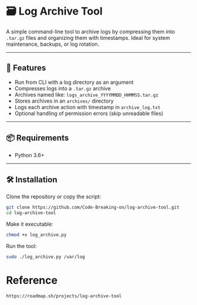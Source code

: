 # 🗃️ Log Archive Tool

A simple command-line tool to archive logs by compressing them into `.tar.gz` files and organizing them with timestamps. Ideal for system maintenance, backups, or log rotation.

---

## 🚀 Features

- Run from CLI with a log directory as an argument
- Compresses logs into a `.tar.gz` archive
- Archives named like: `logs_archive_YYYYMMDD_HHMMSS.tar.gz`
- Stores archives in an `archives/` directory
- Logs each archive action with timestamp in `archive_log.txt`
- Optional handling of permission errors (skip unreadable files)

---

## 📦 Requirements

- Python 3.6+

---

## 🛠️ Installation

Clone the repository or copy the script:

```bash
git clone https://github.com/Code-Breaking-on/log-archive-tool.git
cd log-archive-tool
```

Make it executable:

```bash
chmod +x log_archive.py
```

Run the tool:

```bash
sudo ./log_archive.py /var/log

```



# Reference
```bash
https://roadmap.sh/projects/log-archive-tool
